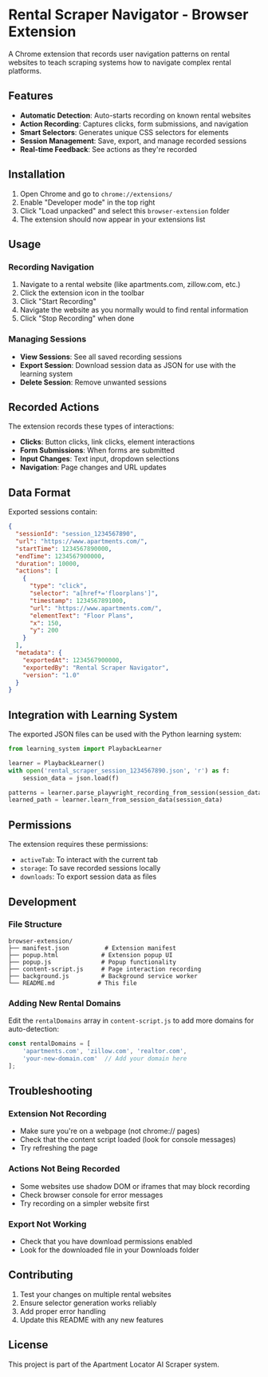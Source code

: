 # Rental Scraper Navigator - Browser Extension

A Chrome extension that records user navigation patterns on rental websites to teach scraping systems how to navigate complex rental platforms.

## Features

- **Automatic Detection**: Auto-starts recording on known rental websites
- **Action Recording**: Captures clicks, form submissions, and navigation
- **Smart Selectors**: Generates unique CSS selectors for elements
- **Session Management**: Save, export, and manage recorded sessions
- **Real-time Feedback**: See actions as they're recorded

## Installation

1. Open Chrome and go to `chrome://extensions/`
2. Enable "Developer mode" in the top right
3. Click "Load unpacked" and select this `browser-extension` folder
4. The extension should now appear in your extensions list

## Usage

### Recording Navigation

1. Navigate to a rental website (like apartments.com, zillow.com, etc.)
2. Click the extension icon in the toolbar
3. Click "Start Recording"
4. Navigate the website as you normally would to find rental information
5. Click "Stop Recording" when done

### Managing Sessions

- **View Sessions**: See all saved recording sessions
- **Export Session**: Download session data as JSON for use with the learning system
- **Delete Session**: Remove unwanted sessions

## Recorded Actions

The extension records these types of interactions:

- **Clicks**: Button clicks, link clicks, element interactions
- **Form Submissions**: When forms are submitted
- **Input Changes**: Text input, dropdown selections
- **Navigation**: Page changes and URL updates

## Data Format

Exported sessions contain:

```json
{
  "sessionId": "session_1234567890",
  "url": "https://www.apartments.com/",
  "startTime": 1234567890000,
  "endTime": 1234567900000,
  "duration": 10000,
  "actions": [
    {
      "type": "click",
      "selector": "a[href*='floorplans']",
      "timestamp": 1234567891000,
      "url": "https://www.apartments.com/",
      "elementText": "Floor Plans",
      "x": 150,
      "y": 200
    }
  ],
  "metadata": {
    "exportedAt": 1234567900000,
    "exportedBy": "Rental Scraper Navigator",
    "version": "1.0"
  }
}
```

## Integration with Learning System

The exported JSON files can be used with the Python learning system:

```python
from learning_system import PlaybackLearner

learner = PlaybackLearner()
with open('rental_scraper_session_1234567890.json', 'r') as f:
    session_data = json.load(f)

patterns = learner.parse_playwright_recording_from_session(session_data)
learned_path = learner.learn_from_session_data(session_data)
```

## Permissions

The extension requires these permissions:

- `activeTab`: To interact with the current tab
- `storage`: To save recorded sessions locally
- `downloads`: To export session data as files

## Development

### File Structure

```text
browser-extension/
├── manifest.json          # Extension manifest
├── popup.html            # Extension popup UI
├── popup.js              # Popup functionality
├── content-script.js     # Page interaction recording
├── background.js         # Background service worker
└── README.md            # This file
```

### Adding New Rental Domains

Edit the `rentalDomains` array in `content-script.js` to add more domains for auto-detection:

```javascript
const rentalDomains = [
    'apartments.com', 'zillow.com', 'realtor.com',
    'your-new-domain.com'  // Add your domain here
];
```

## Troubleshooting

### Extension Not Recording

- Make sure you're on a webpage (not chrome:// pages)
- Check that the content script loaded (look for console messages)
- Try refreshing the page

### Actions Not Being Recorded

- Some websites use shadow DOM or iframes that may block recording
- Check browser console for error messages
- Try recording on a simpler website first

### Export Not Working

- Check that you have download permissions enabled
- Look for the downloaded file in your Downloads folder

## Contributing

1. Test your changes on multiple rental websites
2. Ensure selector generation works reliably
3. Add proper error handling
4. Update this README with any new features

## License

This project is part of the Apartment Locator AI Scraper system.